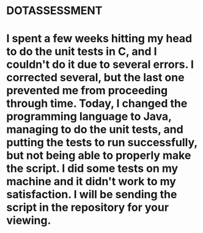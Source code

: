 # DOTASSESSMENT
# I spent a few weeks hitting my head to do the unit tests in C, and I couldn't do it due to several errors. I corrected several, but the last one prevented me from proceeding through time. Today, I changed the programming language to Java, managing to do the unit tests, and putting the tests to run successfully, but not being able to properly make the script. I did some tests on my machine and it didn't work to my satisfaction. I will be sending the script in the repository for your viewing.
